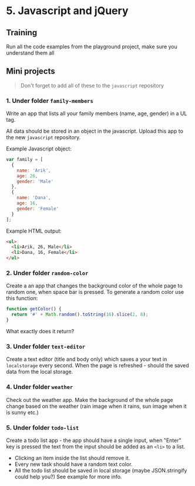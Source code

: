 # 5. Javascript and jQuery
## Training

Run all the code examples from the playground project, make sure you understand them all


## Mini projects

> Don't forget to add all of these to the `javascript` repository

### 1. Under folder `family-members`

Write an app that lists all your family members (name, age, gender) in a UL tag.

 All data should be stored in an object in the javascript. Upload this app to the new `javascript` repository.

Example Javascript object:
```javascript
var family = [
  {
    name: 'Arik',
    age: 26,
    gender: 'Male'
  },
  {
    name: 'Dana',
    age: 16,
    gender: 'Female'
  }
];
```

Example HTML output:
```html
<ul>
  <li>Arik, 26, Male</li>
  <li>Dana, 16, Female</li>
</ul>
```

### 2. Under folder `random-color`

Create a an app that changes the background color of the whole page to random one, when space bar is pressed. To generate a random color use this function:

```javascript
function getColor() {
  return '#' + Math.random().toString(16).slice(2, 8);
}
```
What exactly does it return?

### 3. Under folder `text-editor`

Create a text editor (title and body only) which saves a your text in `localstorage` every second. When the page is refreshed - should the saved data from the local storage.

### 4. Under folder `weather`

Check out the weather app. Make the background of the whole 
page change based on the weather (rain image when it rains, sun image when it is sunny etc.)

### 5. Under folder `todo-list`

Create a todo list app - the app should have a single  input, when "Enter" key is pressed the text from the input should be added as an `<li>` to a list. 
- Clicking an item inside the list should remove it.
- Every new task should have a random text color.
- All the todo list should be saved in local storage (maybe JSON.stringify could help you?)
See example for more info.

